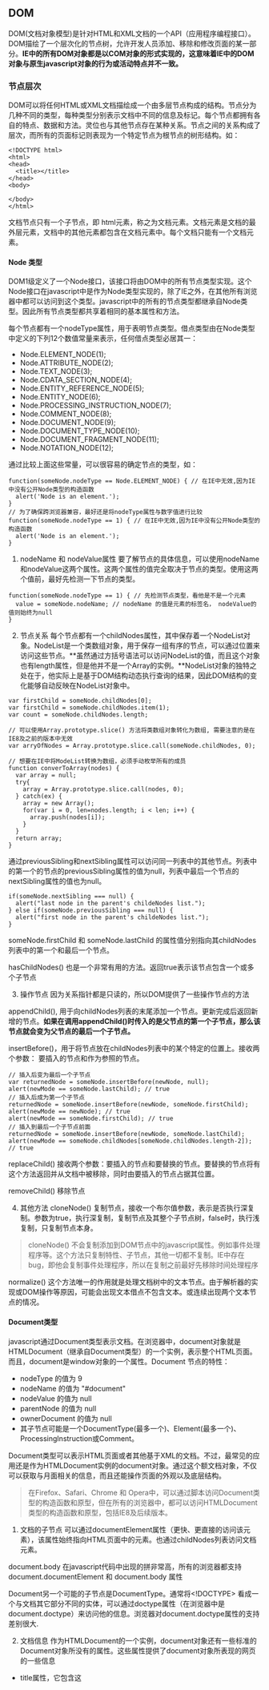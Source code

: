 ## DOM

DOM(文档对象模型)是针对HTML和XML文档的一个API（应用程序编程接口）。DOM描绘了一个层次化的节点树，允许开发人员添加、移除和修改页面的某一部分。**IE中的所有DOM对象都是以COM对象的形式实现的，这意味着IE中的DOM对象与原生javascript对象的行为或活动特点并不一致。**

### 节点层次

DOM可以将任何HTML或XML文档描绘成一个由多层节点构成的结构。节点分为几种不同的类型，每种类型分别表示文档中不同的信息及标记。每个节点都拥有各自的特点、数据和方法。灵位也与其他节点存在某种关系。节点之间的关系构成了层次，而所有的页面标记则表现为一个特定节点为根节点的树形结构。如：
```
<!DOCTYPE html>
<html>
<head>
  <title></title>
</head>
<body>

</body>
</html>
```
文档节点只有一个子节点，即 html元素，称之为文档元素。文档元素是文档的最外层元素，文档中的其他元素都包含在文档元素中。每个文档只能有一个文档元素。

#### Node 类型
DOM1级定义了一个Node接口，该接口将由DOM中的所有节点类型实现。这个Node接口在javascript中是作为Node类型实现的，除了IE之外，在其他所有浏览器中都可以访问到这个类型。javascript中的所有的节点类型都继承自Node类型。因此所有节点类型都共享着相同的基本属性和方法。

每个节点都有一个nodeType属性，用于表明节点类型。借点类型由在Node类型中定义的下列12个数值常量来表示，任何借点类型必居其一：
- Node.ELEMENT_NODE(1);
- Node.ATTRIBUTE_NODE(2);
- Node.TEXT_NODE(3);
- Node.CDATA_SECTION_NODE(4);
- Node.ENTITY_REFERENCE_NODE(5);
- Node.ENTITY_NODE(6);
- Node.PROCESSING_INSTRUCTION_NODE(7);
- Node.COMMENT_NODE(8);
- Node.DOCUMENT_NODE(9);
- Node.DOCUMENT_TYPE_NODE(10);
- Node.DOCUMENT_FRAGMENT_NODE(11);
- Node.NOTATION_NODE(12);

通过比较上面这些常量，可以很容易的确定节点的类型，如：
```
function(someNode.nodeType == Node.ELEMENT_NODE) { // 在IE中无效,因为IE中没有公开Node类型的构造函数
  alert('Node is an element.');
}
// 为了确保跨浏览器兼容，最好还是将nodeType属性与数字值进行比较
function(someNode.nodeType == 1) { // 在IE中无效,因为IE中没有公开Node类型的构造函数
  alert('Node is an element.');
}
```
1. nodeName 和 nodeValue属性
  要了解节点的具体信息，可以使用nodeName和nodeValue这两个属性。这两个属性的值完全取决于节点的类型。使用这两个值前，最好先检测一下节点的类型。
  ```
  function(someNode.nodeType == 1) { // 先检测节点类型，看他是不是一个元素
    value = someNode.nodeName; // nodeName 的值是元素的标签名， nodeValue的值则始终为null
  }
  ````
2. 节点关系
  每个节点都有一个childNodes属性，其中保存着一个NodeList对象。NodeList是一个类数组对象，用于保存一组有序的节点，可以通过位置来访问这些节点。**虽然通过方括号语法可以访问NodeList的值，而且这个对象也有length属性，但是他并不是一个Array的实例。**NodeList对象的独特之处在于，他实际上是基于DOM结构动态执行查询的结果，因此DOM结构的变化能够自动反映在NodeList对象中。

  ```
  var firstChild = someNode.childNodes[0];
  var firstChild = someNode.childNodes.item(1);
  var count = someNode.childNodes.length;

  // 可以使用Array.prototype.slice() 方法将类数组对象转化为数组, 需要注意的是在IE8及之前的版本中无效
  var arryOfNodes = Array.prototype.slice.call(someNode.childNodes, 0);  

  // 想要在IE中将ModeList转换为数组，必须手动枚举所有的成员
  function converToArray(nodes) {
    var array = null;
    try{
      array = Array.prototype.slice.call(nodes, 0);  
    } catch(ex) {
      array = new Array();
      for(var i = 0, len=nodes.length; i < len; i++) {
        array.push(nodes[i]);
      }
    }
    return array;
  }
  ```

  通过previousSibling和nextSibling属性可以访问同一列表中的其他节点。列表中的第一个的节点的previousSibling属性的值为null，列表中最后一个节点的nextSibling属性的值也为null。
  ```
  if(someNode.nextSibling === null) {
    alert("last node in the parent's childeNodes list.");
  } else if(someNode.previousSibling === null) {
    alert("first node in the parent's childeNodes list.");
  }
  ```
  someNode.firstChild 和 someNode.lastChild 的属性值分别指向其childNodes列表中的第一个和最后一个节点。

  hasChildNodes() 也是一个非常有用的方法。返回true表示该节点包含一个或多个子节点

3. 操作节点
  因为关系指针都是只读的，所以DOM提供了一些操作节点的方法

  appendChild(), 用于向childNodes列表的末尾添加一个节点。更新完成后返回新增的节点。**如果在调用appendChild()时传入的是父节点的第一个子节点，那么该节点就会变为父节点的最后一个子节点。**

  insertBefore()，用于将节点放在childNodes列表中的某个特定的位置上。接收两个参数： 要插入的节点和作为参照的节点。
  ```
  // 插入后变为最后一个子节点
  var returnedNode = someNode.insertBefore(newNode, null);
  alert(newMode == someNode.lastChild); // true
  // 插入后成为第一个子节点
  returnedNode = someNode.insertBefore(newNode, someNode.firstChild);
  alert(newMode == newNode); // true
  alert(newMode == someNode.firstChild); // true
  // 插入到最后一个子节点前面
  returnedNode = someNode.insertBefore(newNode, someNode.lastChild);
  alert(newMode == someNode.childNodes[someNode.childNodes.length-2]); // true
  ```

  replaceChild() 接收两个参数：要插入的节点和要替换的节点。要替换的节点将有这个方法返回并从文档中被移除，同时由要插入的节点占据其位置。

  removeChild() 移除节点

4. 其他方法
  cloneNode() 复制节点，接收一个布尔值参数，表示是否执行深复制。参数为true，执行深复制，复制节点及其整个子节点树，false时，执行浅复制，只复制节点本身。
  > cloneNode() 不会复制添加到DOM节点中的javascript属性。例如事件处理程序等。这个方法只复制特性、子节点，其他一切都不复制。IE中存在bug，即他会复制事件处理程序，所以在复制之前最好先移除时间处理程序

  normalize() 这个方法唯一的作用就是处理文档树中的文本节点。由于解析器的实现或DOM操作等原因，可能会出现文本借点不包含文本。或连续出现两个文本节点的情况。

#### Document类型
javascript通过Document类型表示文档。在浏览器中，document对象就是HTMLDocument（继承自Document类型）的一个实例，表示整个HTML页面。而且，document是window对象的一个属性。Document 节点的特性：
- nodeType 的值为 9
- nodeName 的值为 "#document"
- nodeValue 的值为 null
- parentNode 的值为 null
- ownerDocument 的值为 null
- 其子节点可能是一个DocumentType(最多一个)、Element(最多一个)、ProcessingInstruction或Comment。

Document类型可以表示HTML页面或者其他基于XML的文档。不过，最常见的应用还是作为HTMLDocument实例的document对象。通过这个额文档对象，不仅可以获取与月面相关的信息，而且还能操作页面的外观以及底层结构。

> 在Firefox、Safari、Chrome 和 Opera中，可以通过脚本访问Document类型的构造函数和原型，但在所有的浏览器中，都可以访问HTMLDocument类型的构造函数和原型，包括IE8及后续版本。

1. 文档的子节点
  可以通过documentElement属性（更快、更直接的访问该元素），该属性始终指向HTML页面中的<html>元素。也通过childNodes列表访问文档元素。

  document.body 在javascript代码中出现的拼非常高，所有的浏览器都支持document.documentElement 和 document.body 属性

  Document另一个可能的子节点是DocumentType。通常将<!DOCTYPE> 看成一个与文档其它部分不同的实体，可以通过doctype属性（在浏览器中是document.doctype）来访问他的信息。浏览器对document.doctype属性的支持差别很大.

2. 文档信息
  作为HTMLDocument的一个实例，document对象还有一些标准的Document对象所没有的属性。这些属性提供了document对象所表现的网页的一些信息
  - title属性，它包含这<title> 元素中的文本。通过这个属性可以取得当前页面的标题，也可以修改当前页面的标题，并反映在浏览器的标题中。
  - URL属性，它包含网页完整的URL，即地址栏中显示的URL
  - domain属性，它只包含页面的域名
  - referrer属性， 它保存着链接到当前页面的那个页面的URL。在没有来源页面的情况下，referrer属性中可能包含空字符串

  这些信息都存在于请求的HTTP头部，只不过通过这些属性让我们能够在javascript中访问它们而已。

3. 查找元素
  获取元素的错左可以使用document对象的几个方法来完成：
  - getElementById(), 接收一个参数：要获取元素的ID。区分大小写。
      ```
      <input type="text" name="myElement" value="text field" />
      <div id="myElement">a div</div>
      ```
      上面代码，在IE7中调用document.getElementById('myElement'), 返回input元素。其他所有浏览器中都返回div元素。为了避免IE中存在的这个问题，最好的办法就是不让表单字段的name特性和其他元素的ID相同.

  - getElementsByTagName(),接收一个参数: 要取得元素的标签名，返回的是包含零个或多个元素的NodeList。访问返回值的方法：
    ```
    var images = document.getElementsByTagName('img');
    alert(images.length); // 返回img元素的个数
    alert(images[0].src); // 返回第一个元素的src属性
    alert(images.item(0).src); // 返回第一个元素的src属性
    alert(images.namedItem('logo')); // 返回name属性为logo的元素
    ```

  - getElementsByName(), 这个方法只有HTMLDocument类型才有。返回带有给定name属性的所有元素。

4. 特殊集合
  除了属性和方法，document对象还有一些特殊的集合，这些集合都是HTMLDocument对象，为了访问文档常用的部分提供了快捷方式，包括：
  - document.anchors 包含文档中所有带name特性的<a>元素
  - document.applets 包含文档中所有带有<applet>元素，因为不再推荐使用<applet>元素，所以这个集合也不建议使用了
  - document.forms 包含文档中所有的<form>元素
  - document.images 包含文档中所有的<img>元素
  - document.links 包含文档中所有带href属性的<a>元素

5. DOM一致性检测
  document.implementation 属性用来检测浏览器实现了DOM的哪些部分。
  ```
  var hasXmlDom = document.implementation.hasFeature('XML', '1.0');
  ```

6. 文档写入
  将输出流写入到网页中的方法： write(), writeln(), open() 和 close()

#### Element 类型
Element类型用于表现XML或HTML元素。提供了对元素标签名、子节点及特性的访问。特征如下：
- nodeType 的值为 1
- nodeName 的值为元素的标签名
- nodeValue 的值为null
- parentNode 可能是Document 或 Element
- 其子节点可能是Element、Text、Comment、ProcessingInstruction、CDATASection或EntityReference

要访问元素的标签名，可以使用nodeName属性，或者使用tagName属性。在HTML中，标签名始终都已全部大写表示，而在XML（有事也包括XHTML）中，标签名则始终会与源码中的保持一致，如果不确定自己的脚本将会在HTML还是XML文件中执行，最好在比较之前将标签名转化为相同的大小写形式
```
if(element.tagName.toLowerCase() == "div") { 
  // todo ...
}
```

1. HTML 元素
  所有的HTMl元素都是有HTMLElement类型表示。不是直接通过这个类型，也是通过它的子类型来表示。HTMLElement类型直接继承自Element并添加了一些属性。如：
  - id 元素在文档中的唯一标识符
  - title 有关元素的附加说明信息，一般通过工具提示条显示出来
  - lang 元素内容的语言代码。很少使用
  - dir 语言的方向，值为“ltr（left-to-right，从左至右）” 或“rtl（right-to-left， 从右至左）” 也很少用
  - className 与元素的class特性单对应。即为元素指定的class类，没有将这个属性命名为class，是因为class是ECMAScript的保留字

  并不是所有的属性的修改都会在页面中直观的表现出来，如id或lang

2. 取得特性
  每个元素都有一个或多个特性，这些特性的用途是给出相应元素或其他美容的附加信息。操作特性的DOM方法有三个，分别是getAttribute(), setAttribute
  () 和 reomveAttribute()。这三个方法可以针对任何特性使用，包括哪些一HTMLElement类型属性的形式定义的特性。
  ```
  var div = document.getElementById("myDiv");
  alert(div.getAttribute('id')); // myDiv
  alert(div.getAttribute('class'));
  alert(div.getAttribute('title'));
  alert(div.getAttribute('lang'));
  alert(div.getAttribute('dir'));

  // 自定义属性
  <div id="myDiv" data-test="test"></div>   // HTML5规范，自定义特性应该加上data- 前缀

  var myAttr = div.getAttribute('data-test'); // test
  ```
  两个特殊属性：
  - style
  - onclick

3. 设置特性
  setAttribute() 接收两个参数：要设置的特性名和值。 如果属性已经存在替换原有属性，如果不纯在创建该属性并设置值。通过setAttribute()方法即可以操作HTML特性，也可以操作自定义特性，通过这个方法设置的特性名会被统一转化为小写形式。即ID转化为id

  removeAttribute() 删除元素特性,IE6 及更早版本不支持。

4. attributes 属性
  ELement类型是使用attributes属性的唯一一个DOM节点类型。attributes属性中包含一个NamedNodeMap。与NodeList类似。也是一个动态的集合。元素的每一个特性都有一个Attr节点表示。每个节点都保存在NamedNodeMap
  对象中。 NamedNodeMap对象拥有的方法：
  - getNamedItem(name) 返回nodeName属性等于name的节点
  - removeNamedItem(name) 从列表中移除nodeName属性等于name的节点
  - setName的Item(node) 向列表中添加节点，以节点的nodeName属性为索引
  - item(pos) 返回位于数字pos位置处的节点

  ```
  // 取得元素的id特性
  var id = element.attributes.getNamedItem('id').nodeValue;
  var id = element.attributes['id'].nodeValue;
  ```

5. 创建元素
  使用document.createElement() 方法可以创建新元素。接收一个参数： 要创建的元素的标签名。 在HTML文档中不区分大小写，而在XML(包含XHTML)文档中，则是区分大小写的。
  ```
  var div = document.createElement('div');
  div.id = 'newDiv';
  div.className = 'box';
  document.body.appendChild(div); // 把新创建的元素添加到文档的<body>元素中
  ```

6. 元素的子节点
  元素可以有任意数目的子节点和后代节点，因为元素可以是其他元素的子节点。元素的childNodes属性中包含了他的所有的子节点，这些子节点有可能是元素、文本节点、注释或处理指令。不同浏览器在看待这些节点方面存在显著的不同。
  ```
  <ui id="myList">
    <li>item 1</li>
    <li>item 2</li>
    <li>item 3</li>
  </ul>
  ```
  如果是IE来解析这些代码，那么ul 元素会有3个li子节点。但是如果是其他浏览器中，ul元素都会有7个元素，包括3个li元素和4个文本节点（表示li元素之间的空白符）,如果按下面写法讲元素间的空白符删除，那么所有浏览器返回相同数目的子节点。
  ```
  <ui id="myList"><li>item 1</li><li>item 2</li><li>item 3</li></ul>
  ```

#### Text 类型
文本节点由Text类型表示。它包含的是可以照字面解释的纯文本内容，纯文本可以使包含转义后的HTML字符，但不能包含HTML代码。特征如下：
- nodeType 的值为 3
- nodeName 的值为 "#text"
- nodeValue 的值为该节点所包含的文本
- parentNode 是一个Element
- 不支持子节点

可以通过nodeValue属性或data属性访问Text节点中包含的文本。这两个属性中包含的值相同。
操作节点中文本的方法：
- appendData(text) 将text添加到节点的末尾
- deleteData(offset, count) 从offset指定的未知开始删除count个字符
- insertData(offset, text) 在offset指定的位置插入text
- replaceData(offset, count, text) 用text替换从offset指定的位置开始到offset + count 为止处的文本
- splitText(offset) 从offset指定的位置将当前文本节点分成两个文本节点
- substringData(offset, count) 提取从offset指定的位置开始到offset+count位置处的字符串

1. 创建文本节点
  使用document.createTextNode() 接收一个参数： 要插入节点中的文本。
  ```
  var element = document.createElement('div');
  element.className = 'message';
  var textNode = document.createTextElement('hello world');
  element.appendChild(textNode);
  document.body.appendChild(element);
  ```
2. 规范化文本节点
  normalize() 将两个相邻文本节点合并
  ```
  var element = document.createElement('div');
  element.className = 'message';

  var textNode = document.createTextNode('hello world!');
  element.appendChild(textNode);

  var anotherTextNode = document.createTextNode('test!');
  element.appendChild(anotherTextNode);

  document.body.appendChild(element);

  alert(element.childNodes.length); // 2

  element.normalize();

  alert(element.childNodes.length); // 1

  alert(element.firstChild.nodeValue); // hellow world!test!
  ```

3. 分割文本节点
  splitText() 这个方法会将一个文本节点分成两个文本节点。
  ```
  var element = document.createElement('div');
  element.className = 'message';

  var textNode = document.createTextNode('hello world!');
  element.appendChild(textNode);

  document.body.appendChild(element);

  var newNode = element.firstChild.splitText(5);
  alert(element.firstChild.nodeValue); // hello
  alert(newNode.nodeValue); // world
  alert(element.childNodes.length); // 2
  ```

#### Comment 类型
注释在DOM中是通过Comment类型来表示的。特点：
- nodeType 的值为 8
- nodeName 的值为 "#comment"
- nodeValue 的值为注释的内容
- parentNode 可能是Document 或 Element
- 不支持子节点

Comment类型 和 Text类型 继承自相同的基类。因此他拥有除了splitText()之外的所有字符串操作方法。
```
<div id="myDiv"><!-- a comment --></div>

var div = document.getElementById('myDiv');
var comment = div.firstChild;
alert(comment.data); // a comment

var comment = document.createComment('a comment');
```

#### CDATASection 类型
只针对基于XML的文档，表示CDATA区域。继承自Text类型。特征：
- nodeType 的值为 4
- nodeName 的值为 "#cdata-section"
- nodeValue 的值为CDATA区域中的内容
- parentNode 可能是Document 或 Element
- 不支持子节点

#### DocumentType 类型
在web浏览器中并不常见，仅有Firefox、Safari 和 Opera支持它。 特征：
- nodeType 的值为 10
- nodeName 的值为 doctype的名称
- nodeValue 的值为 null
- parentNode 是Document
- 不支持子节点

#### DocumentFragment 类型
在所有的节点类型中，只有DocumentFragment在文档中没有对应的标记。特征：
- nodeType 的值为 11
- nodeName 的值为 "#document-fragment"
- nodeValue 的值为 null
- parentNode 的值为 null
- 子节点可以是Element, ProcessingInstruction、Comment、Text、CDATASection或EntityReference。

虽然不能把文档片段直接添加到文档中，但是可以将它作为一个仓库来使用，可以在里面保存将来可能会添加到文档中的节点。
```
var fragment = document.createDocumentFragment();
var ul = document.getElementById('myList');
var li = null;
for(var i = 0; i < 3; i++) {
  li = document.createElement('li');
  li.appendChild(document.createTextNode('item ' + i));
  fragment.append(li);
}
ul.appendChild(fragment);
```

#### Attr 类型
元素的特性在DOM中以Attr类型来表示。在所有的浏览器中（包括IE8），都可以访问Attr类型的构造函数和原型。从技术角度讲，特性就是存在于元素的attributes属性中的节点。 特性：
- nodeType 的值为 2
- nodeName 的值是特性的名称
- nodeValue 的值是特性的值
- parentNode null
- 在HTML中不支持子节点
- 在XML中子节点可以使Text或EntityReference

```
var attr = document.createAttribute('align');
attr.value = 'left';
element.setAttributes(attr);
alert(element.attributes['align'].value); // left
alert(element.getAttributeNode('align').value); // left
alert(element.getAttribute('align')); // left
```

### DOM 操作技术

#### 动态脚本
使用script元素可以向页面插入javascript代码，一种是通过src属性包含外部文件，另一种是用这个元素本身来包含代码。动态脚本，指的是在页面加载是不存在，但将来的某一时刻通过修改DOM动态添加的脚本。两种创建动态脚本的方式：一，插入外部文件 二，插入javascript代码。

#### 动态样式
能够把CSS样式包含到HTML页面中的元素有两个: link 用于包含来自外部的文件，style 用于指定嵌入的样式。与动态脚本类似，所谓动态样式是指在页面刚加载时不存在的样式，动态样式是在页面加载完成后添加到页面中的。

使用DOM代码创建link
```
function loadStyles(url) {
  var link = document.createElement('link');
  link.rel = 'stylesheet';
  link.type = 'text/css';
  link.href = url;
  var head = document.getElementsByTageName('head')[0];
  head.appendChild(link); // 必须将link 添加到head中而不是body中
}
loadStyles('style.css');
```

#### 操作表格
table 元素是html 中最复杂的结构之一。要想创建表格，一般都必须设计表示表格行、单元格、表头等方面的标签。
为了方便创建表格，HTML DOM 还为table、tbody、tr 元素添加了很多属性和方法。

**Table 对象集合**

集合 | 描述
---------|----------
cells[] | 返回包含表格中所有单元格的一个数组。
rows[] | 返回包含表格中所有行的一个数组。
tBodies[] | 返回包含表格中所有 tbody 的一个数组。

**Table 对象属性**

属性 | 描述
---------|----------
align | 表在文档中的水平对齐方式。（已废弃）
bgColor | 表的背景颜色。（已废弃）
border | 设置或返回表格边框的宽度。
caption | 对表格的 caption 元素的引用。
cellPadding | 设置或返回单元格内容和单元格边框之间的空白量。
cellSpacing | 设置或返回在表格中的单元格之间的空白量。
frame | 设置或返回表格的外部边框。
id | 设置或返回表格的 id。
rules | 设置或返回表格的内部边框（行线）。
summary | 设置或返回对表格的描述（概述）。
tFoot | 返回表格的 TFoot 对象。如果不存在该元素，则为 null。
tHead | 返回表格的 THead 对象。如果不存在该元素，则为 null。
width | 设置或返回表格的宽度。

**标准属性**

属性 | 描述
---------|----------
className | 设置或返回元素的 class 属性。
dir | 设置或返回文本的方向。
lang | 设置或返回元素的语言代码。
title | 设置或返回元素的 title 属性。

**Table 对象方法**

方法 | 描述
---------|----------
createCaption() | 为表格创建一个 caption 元素。
createTFoot() | 在表格中创建一个空的 tFoot 元素。
createTHead() | 在表格中创建一个空的 tHead 元素。
deleteCaption() | 从表格删除 caption 元素以及其内容。
deleteRow() | 从表格删除一行。
deleteTFoot() | 从表格删除 tFoot 元素及其内容。
deleteTHead() | 从表格删除 tHead 元素及其内容。
insertRow() | 在表格中插入一个新行。

#### 使用 NodeList
理解 NodeList 以及 NamedNodeMap 和 HTMLCollection 是从整体上透彻理解DOM的关键所在。这三个集合都是动态的，换句话说，每当文档结构发生变化时。他们都会得到更新，因此，他们始终都会保存这最新、最准确的信息。从本质上说，所有的NodeList对象都是在访问DOM文档时实时运行的查询。例如下面代码会导致死循环：
```
var divs = document.getElementsByTagName('div');
var i, div;
for(i = 0; i < divs.length; i++) {
  div = document.createElement('div');
  document.body.appendChild(div);
}
```

### 总结
DOM 是语言中立的API，用于访问和操作HTML和CML文档。DOM1记讲HTML和CML文档信箱的看作一个层次化的节点数。可以使用javascript来操作这个节点树，从而改进底层文档的外观和结构。

DOM有各种节点构成，总结如下：
- 最基本的节点类型是Node，用于抽象的表示文档中一个独立的额部分。所有其他类型都继承自Node
- Document 类型表示整个文档，是一组分层节点的根节点。在javascript中，document对象是Document的一个实例对象。使用document对象，有很多种方式可以查询和获取节点
- Element节点表示文档中的所有HTML和XML元素，可以用来操作这些元素的内容和特性
- 另外还有一些节点类型，分别表示文本内容、注释、文档类型、CDATA区域 和 文档片段。

访问DOM的操作在很多情况下都很直观，不过在处理script和style元素是还是存在一些复杂性。由于这两个元素分别包含脚本和样式信息。因此浏览器通常会将它们与其他元素区别对待。

理解DOM的关键就是理解DOM对性能的影响。DOM操作往往是javascript程序中开销最大的部分，而因访问NodeList导致的问题最多。NodeList对象都是通天的，这就意味着每次访问NodeList对象。都会运行一次查询，因此最好的办法就是尽量减少DOM操作。